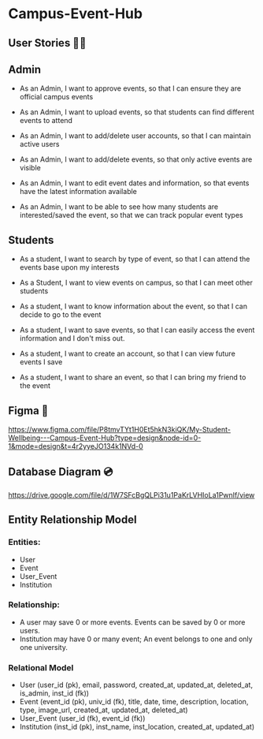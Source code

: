 # Campus-Event-Hub
## User Stories 👩‍💻 
## Admin
* As an Admin, I want to approve events, so that I can ensure they are official campus events

* As an Admin, I want to upload events, so that students can find different events to attend

* As an Admin, I want to add/delete user accounts, so that I can maintain active users

* As an Admin, I want to add/delete events, so that only active events are visible

* As an Admin, I want to edit event dates and information, so that events  have the latest information available

* As an Admin, I want to be able to see how many students are interested/saved the event, so that we can track popular event types

## Students
* As a student, I want to search by type of event, so that I can attend the events base upon my interests

* As a Student, I want to view events on campus, so that I can meet other students

* As a student, I want to know information about the event, so that I can decide to go to the event

* As a student, I want to save events, so that I can easily access the event information and I don't miss out.

* As a student, I want to create an account, so that I can view future events I save

* As a student, I want to share an event, so that I can bring my friend to the event

## Figma 🎨
https://www.figma.com/file/P8tmvTYt1H0Et5hkN3kiQK/My-Student-Wellbeing---Campus-Event-Hub?type=design&node-id=0-1&mode=design&t=4r2yyeJO134k1NVd-0

## Database Diagram 💿
https://drive.google.com/file/d/1W7SFcBgQLPi31u1PaKrLVHIoLa1PwnIf/view

## Entity Relationship Model

### Entities:

- User
- Event
- User_Event
- Institution

### Relationship:

- A user may save 0 or more events. Events can be saved by 0 or more users.
- Institution may have 0 or many event; An event belongs to one and only one university.

### Relational Model

- User (user_id (pk), email, password, created_at, updated_at, deleted_at, is_admin, inst_id (fk))
- Event (event_id (pk), univ_id (fk), title, date, time, description, location, type, image_url, created_at, updated_at, deleted_at)
- User_Event (user_id (fk), event_id (fk))
- Institution (inst_id (pk), inst_name, inst_location, created_at, updated_at)
